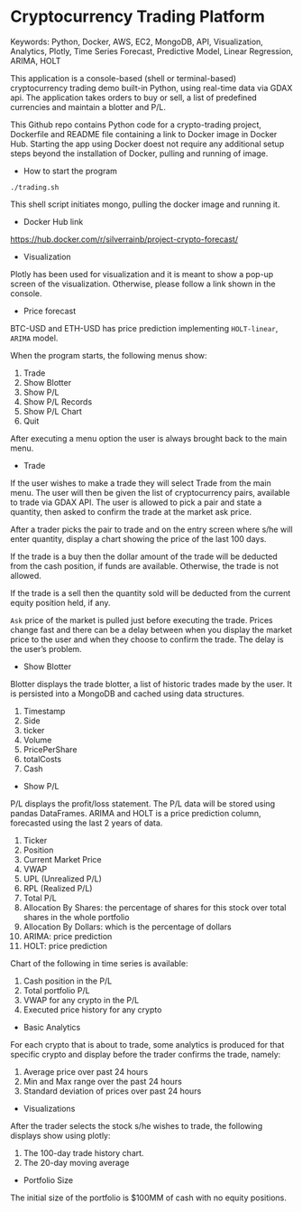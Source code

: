 
# Cryptocurrency Trading Platform

Keywords: Python, Docker, AWS, EC2, MongoDB, API, Visualization, Analytics, Plotly, Time Series Forecast, Predictive Model, Linear Regression, ARIMA, HOLT

This application is a console-based (shell or terminal-based)  cryptocurrency trading demo built-in Python, using real-time data via GDAX api. The application takes orders to buy or sell, a list of predefined currencies and maintain a blotter and P/L.

This Github repo contains Python code for a crypto-trading project, Dockerfile and README file containing a link to Docker image in Docker Hub. Starting the app using Docker doest not require any additional setup steps beyond the installation of Docker, pulling and running of image.

* How to start the program

`./trading.sh`

This shell script initiates mongo, pulling the docker image and running it.

* Docker Hub link

https://hub.docker.com/r/silverrainb/project-crypto-forecast/

* Visualization

Plotly has been used for visualization and it is meant to show a pop-up screen of the visualization. Otherwise, please follow a link shown in the console.

* Price forecast

BTC-USD and ETH-USD has price prediction implementing `HOLT-linear`, `ARIMA` model.

When the program starts, the following menus show:

1. Trade
2. Show Blotter
3. Show P/L
4. Show P/L Records
5. Show P/L Chart
6. Quit

After executing a menu option the user is always brought back to the main menu.

* Trade

If the user wishes to make a trade they will select Trade from the main menu. The user will then be given the list of cryptocurrency pairs, available to trade via GDAX API. The user is allowed to pick a pair and state a quantity, then asked to confirm the trade at the market ask price.

After a trader picks the pair to trade and on the entry screen where s/he will enter quantity, display a chart showing the price of the last 100 days.

If the trade is a buy then the dollar amount of the trade will be deducted from the cash position, if funds are available. Otherwise, the trade is not allowed.

If the trade is a sell then the quantity sold will be deducted from the current equity position held, if any.

`Ask` price of the market is pulled just before executing the trade. Prices change fast and there can be a delay between when you display the market price to the user and when they choose to confirm the trade. The delay is the user’s problem.

* Show Blotter

Blotter displays the trade blotter, a list of historic trades made by the user. It is persisted into a MongoDB and cached using data structures. 

1. Timestamp
2. Side
3. ticker
4. Volume
5. PricePerShare
6. totalCosts
7. Cash

* Show P/L

P/L displays the profit/loss statement. The P/L data will be stored using pandas DataFrames. ARIMA and HOLT is a price prediction column, forecasted using the last 2 years of data.

1. Ticker 
2. Position 
3. Current Market Price 
4. VWAP 
5. UPL (Unrealized P/L) 
6. RPL (Realized P/L)
7. Total P/L
8. Allocation By Shares: the percentage of shares for this stock over total shares in the whole portfolio
9. Allocation By Dollars: which is the percentage of dollars
10. ARIMA: price prediction
11. HOLT: price prediction

Chart of the following in time series is available:

1. Cash position in the P/L
2. Total portfolio P/L
3. VWAP for any crypto in the P/L
4. Executed price history for any crypto

* Basic Analytics

For each crypto that is about to trade, some analytics is produced for that specific crypto and display before the trader confirms the trade, namely:

1. Average price over past 24 hours
2. Min and Max range over the past 24 hours
3. Standard deviation of prices over past 24 hours

* Visualizations

After the trader selects the stock s/he wishes to trade, the following displays show using plotly:

1. The 100-day trade history chart.
2. The 20-day moving average

* Portfolio Size

The initial size of the portfolio is $100MM of cash with no equity positions.

